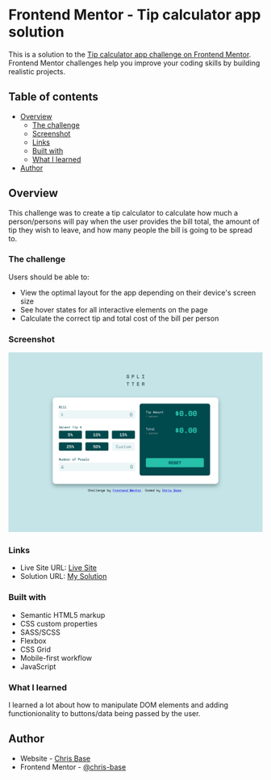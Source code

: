 # Frontend Mentor - Tip calculator app solution

This is a solution to the [Tip calculator app challenge on Frontend Mentor](https://www.frontendmentor.io/challenges/tip-calculator-app-ugJNGbJUX). Frontend Mentor challenges help you improve your coding skills by building realistic projects.

## Table of contents

- [Overview](#overview)
  - [The challenge](#the-challenge)
  - [Screenshot](#screenshot)
  - [Links](#links)
  - [Built with](#built-with)
  - [What I learned](#what-i-learned)
- [Author](#author)

## Overview

This challenge was to create a tip calculator to calculate how much a person/persons will pay when the user provides the bill total, the amount of tip they wish to leave, and how many people the bill is going to be spread to.

### The challenge

Users should be able to:

- View the optimal layout for the app depending on their device's screen size
- See hover states for all interactive elements on the page
- Calculate the correct tip and total cost of the bill per person

### Screenshot

![](./assets/Tip-Calculator-Chris-base-screenshot.png)

### Links

- Live Site URL: [Live Site](https://chris-base.github.io/Tip-Calculator-App/)
- Solution URL: [My Solution](https://www.frontendmentor.io/solutions/tip-calculator-app-made-with-html-sass-and-javascript-3NI5t3f8H)

### Built with

- Semantic HTML5 markup
- CSS custom properties
- SASS/SCSS
- Flexbox
- CSS Grid
- Mobile-first workflow
- JavaScript

### What I learned

I learned a lot about how to manipulate DOM elements and adding functionionality to buttons/data being passed by the user.

## Author

- Website - [Chris Base](https://github.com/chris-base)
- Frontend Mentor - [@chris-base](https://www.frontendmentor.io/profile/chris-base)